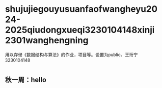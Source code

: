 # shujujiegouyusuanfaofwangheyu2024-2025qiudongxueqi3230104148xinji2301wanghengning
用以存储《数据结构与算法》的作业，项目等。设置为public。王珩宁3230104148
#
## 秋一周：hello
